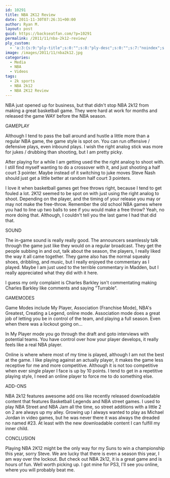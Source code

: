 ```yaml
---
id: 10291
title: NBA 2K12 Review
date: 2011-11-30T07:26:31+00:00
author: Ryan M.
layout: post
guid: https://backseatfan.com/?p=10291
permalink: /2011/11/nba-2k12-review/
ply_custom:
  - 'a:3:{s:9:"ply-title";s:0:"";s:8:"ply-desc";s:0:"";s:7:"noindex";s:0:"";}'
image: /images/2011/11/nba2k12.jpg
categories:
  - Media
  - NBA
  - Videos
tags:
  - 2k sports
  - NBA 2k12
  - NBA 2K12 Review
---
```


<div class="entry">
  <p>
    NBA just opened up for business, but that didn't stop NBA 2k12 from making a great basketball game. They were hard at work for months and released the game WAY before the NBA season.
  </p>

  <p>
  </p>

  <p>
    GAMEPLAY
  </p>

  <p>
    Although I tend to pass the ball around and hustle a little more than a regular NBA game, the game style is spot on. You can run offensive / defensive plays, even inbound plays. I wish the right analog stick was more for jukes / drubbing than shooting, but I am pretty picky.
  </p>

  <p>
    After playing for a while I am getting used the the right analog to shoot with. I still find myself wanting to do a crossover with it, and just shooting a half court 3 pointer. Maybe instead of it switching to juke moves Steve Nash should just get a little better at random half court 3 pointers.
  </p>

  <p>
    I love it when basketball games get free throws right, because I tend to get fouled a lot. 2K12 seemed to be spot on with just using the right analog to shoot. Depending on the player, and the timing of your release you may or may not make the free-throw. Remember the old school NBA games where you had to line up two balls to see if you would make a free throw? Yeah, no more doing that. Although, I couldn't tell you the last game I had that did that.
  </p>

  <p>
  </p>

  <p>
    SOUND
  </p>

  <p>
    The in-game sound is really really good. The announcers seamlessly talk through the game just like they would on a regular broadcast. They get the people subbing in and out, talk about the season, the players, I really liked the way it all came together. They game also has the normal squeaky shoes, dribbling, and music, but I really enjoyed the commentary as I played. Maybe I am just used to the terrible commentary in Madden, but I really appreciated what they did with it here.
  </p>

  <p>
    I guess my only complaint is Charles Barkley isn't commentating making Charles Barkley like comments and saying "Turrable".
  </p>

  <p>
    GAMEMODES
  </p>

  <p>
    Game Modes include My Player, Association (Franchise Mode), NBA's Greatest, Creating a Legend, online mode. Association mode does a great job of letting you be in control of the team, and playing a full season. Even when there was a lockout going on…
  </p>

  <p>
    In My Player mode you go through the draft and goto interviews with potential teams. You have control over how your player develops, it really feels like a real NBA player.
  </p>

  <p>
    Online is where where most of my time is played, although I am not the best at the game. I like playing against an actually player, it makes the game less receptive for me and more competitive. Although it is not too competitive when ever single player I face is up by 10 points. I tend to get in a repetitive playing style, I need an online player to force me to do something else.
  </p>

  <p>
    ADD-ONS
  </p>

  <p>
    NBA 2k12 features awesome add ons like recently released downloadable content that features Basketball Legends and NBA street games. I used to play NBA Street and NBA Jam all the time, so street additions with a little 2 on 2 are always up my alley. Growing up I always wanted to play as Michael Jordan in video games, but he was never there it was always the dreaded no named #23. At least with the new downloadable content I can fulfill my inner child.
  </p>

  <p>
    CONCLUSION
  </p>

  <p>
    Playing NBA 2K12 might be the only way for my Suns to win a championship this year, sorry Steve. We are lucky that there is even a season this year, I am way over the lockout. But check out NBA 2k12, it is a great game and is hours of fun. Well worth picking up. I got mine for PS3, I'll see you online, where you will probably beat me.
  </p>
</div>
